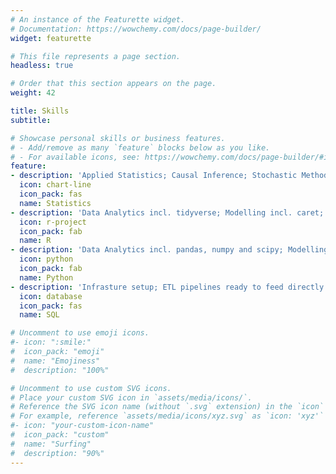 ```yaml
---
# An instance of the Featurette widget.
# Documentation: https://wowchemy.com/docs/page-builder/
widget: featurette

# This file represents a page section.
headless: true

# Order that this section appears on the page.
weight: 42

title: Skills
subtitle:

# Showcase personal skills or business features.
# - Add/remove as many `feature` blocks below as you like.
# - For available icons, see: https://wowchemy.com/docs/page-builder/#icons
feature:
- description: 'Applied Statistics; Causal Inference; Stochastic Methods used in Finance'
  icon: chart-line
  icon_pack: fas
  name: Statistics
- description: 'Data Analytics incl. tidyverse; Modelling incl. caret; Data Visualisation incl. ggplot and RShiny'
  icon: r-project
  icon_pack: fab
  name: R
- description: 'Data Analytics incl. pandas, numpy and scipy; Modelling incl. sklearn, tensorflow, keras and transformers (NLP models on CPU or GPU); Data Visualtisation'
  icon: python
  icon_pack: fab
  name: Python
- description: 'Infrasture setup; ETL pipelines ready to feed directly in reports'
  icon: database
  icon_pack: fas
  name: SQL

# Uncomment to use emoji icons.
#- icon: ":smile:"
#  icon_pack: "emoji"
#  name: "Emojiness"
#  description: "100%"  

# Uncomment to use custom SVG icons.
# Place your custom SVG icon in `assets/media/icons/`.
# Reference the SVG icon name (without `.svg` extension) in the `icon` field.
# For example, reference `assets/media/icons/xyz.svg` as `icon: 'xyz'`
#- icon: "your-custom-icon-name"
#  icon_pack: "custom"
#  name: "Surfing"
#  description: "90%"
---
```

